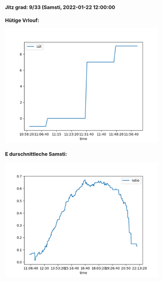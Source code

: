 ### Jitz grad: 9/33 (Samsti, 2022-01-22 12:00:00

### Hütige Vrlouf:
![Graph](Today.png)

### E durschnittleche Samsti:
![Graph](Samsti.png)